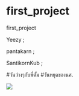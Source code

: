 # first_project
first_project

Yeezy ;

pantakarn ;

SantikornKub ;

#วันว่างๆกับพี่ตั้ม
#วันหยุดของนศ.

<img src="https://scontent.fbkk22-2.fna.fbcdn.net/v/t1.15752-9/359367069_849835969316774_1498747881454310848_n.jpg?_nc_cat=105&ccb=1-7&_nc_sid=ae9488&_nc_eui2=AeH6v5IR948EaRNiNaVVOOM6a2-YkSPOxeFrb5iRI87F4Vx2yAhk6RCXvO-vzXL2ax-w498H06pF4gXKptMhioqS&_nc_ohc=_PvhHu2CKlQAX-XXVNC&_nc_ht=scontent.fbkk22-2.fna&oh=03_AdQEyeCyBsa943GsY-tE_972Iro6LEp2atzsbJTN-Evztw&oe=64D07F30" />